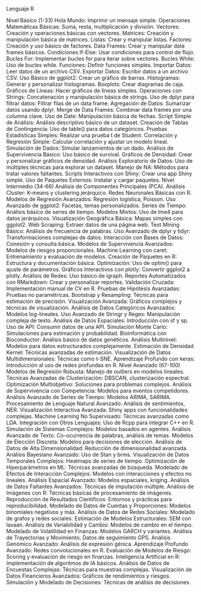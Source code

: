 Lenguaje R

Nivel Básico (1-33)
Hola Mundo: Imprimir un mensaje simple.
Operaciones Matemáticas Básicas: Suma, resta, multiplicación y división.
Vectores: Creación y operaciones básicas con vectores.
Matrices: Creación y manipulación básica de matrices.
Listas: Crear y manipular listas.
Factores: Creación y uso básico de factores.
Data Frames: Crear y manipular data frames básicos.
Condiciones If-Else: Usar condiciones para control de flujo.
Bucles For: Implementar bucles for para iterar sobre vectores.
Bucles While: Uso de bucles while.
Funciones: Definir funciones simples.
Importar Datos: Leer datos de un archivo CSV.
Exportar Datos: Escribir datos a un archivo CSV.
Uso Básico de ggplot2: Crear un gráfico de barras.
Histogramas: Generar y personalizar histogramas.
Boxplots: Crear diagramas de caja.
Gráficos de Líneas: Hacer gráficos de líneas simples.
Operaciones con Strings: Concatenación y manipulación básica de strings.
Uso de dplyr para filtrar datos: Filtrar filas de un data frame.
Agregación de Datos: Sumarizar datos usando dplyr.
Merge de Data Frames: Combinar data frames por una columna clave.
Uso de Date: Manipulación básica de fechas.
Script Simple de Análisis: Análisis descriptivo básico de un dataset.
Creación de Tablas de Contingencia: Uso de table() para datos categóricos.
Pruebas Estadísticas Simples: Realizar una prueba t de Student.
Correlación y Regresión Simple: Calcular correlación y ajustar un modelo lineal.
Simulación de Dados: Simular lanzamientos de un dado.
Análisis de Supervivencia Básico: Uso básico de survival.
Gráficos de Densidad: Crear y personalizar gráficos de densidad.
Análisis Exploratorio de Datos: Uso de múltiples técnicas para explorar un dataset.
Manejo de NA: Métodos para tratar valores faltantes.
Scripts Interactivos con Shiny: Crear una app Shiny simple.
Uso de Paquetes Externos: Instalar y cargar paquetes.
Nivel Intermedio (34-66)
Análisis de Componentes Principales (PCA).
Análisis Cluster: K-means y clustering jerárquico.
Redes Neuronales Básicas con R.
Modelos de Regresión Avanzados: Regresión logística, Poisson.
Uso Avanzado de ggplot2: Facetas, temas personalizados.
Series de Tiempo: Análisis básico de series de tiempo.
Modelos Mixtos: Uso de lme4 para datos jerárquicos.
Visualización Geográfica Básica: Mapas simples con ggplot2.
Web Scraping: Extraer datos de una página web.
Text Mining Básico: Análisis de frecuencia de palabras.
Uso Avanzado de dplyr y tidyr: Transformaciones complejas de datos.
Interacción con Bases de Datos: Conexión y consulta básica.
Modelos de Supervivencia Avanzados: Modelos de riesgos proporcionales.
Machine Learning con caret: Entrenamiento y evaluación de modelos.
Creación de Paquetes en R: Estructura y documentación básica.
Optimización: Uso de optim() para ajuste de parámetros.
Gráficos Interactivos con plotly: Convertir ggplot2 a plotly.
Análisis de Redes: Uso básico de igraph.
Reportes Automatizados con RMarkdown: Crear y personalizar reportes.
Validación Cruzada: Implementación manual de CV en R.
Pruebas de Hipótesis Avanzadas: Pruebas no paramétricas.
Bootstrap y Resampling: Técnicas para estimación de precisión.
Visualización Avanzada: Gráficos complejos y técnicas de visualización.
Análisis de Datos Categóricos Avanzados: Modelos log-lineales.
Uso Avanzado de Stringr y Regex: Manipulación compleja de texto.
Análisis de Datos Espaciales: Introducción con sf y sp.
Uso de API: Consumir datos de una API.
Simulación Monte Carlo: Simulaciones para estimación y probabilidad.
Bioinformática con Bioconductor: Análisis básico de datos genéticos.
Análisis Multinivel: Modelos para datos estructurados complejamente.
Estimación de Densidad Kernel: Técnicas avanzadas de estimación.
Visualización de Datos Multidimensionales: Técnicas como t-SNE.
Aprendizaje Profundo con keras: Introducción al uso de redes profundas en R.
Nivel Avanzado (67-100)
Modelos de Regresión Robusta: Manejo de outliers en modelos lineales.
Técnicas Avanzadas de Clusterización: DBSCAN, clusterización espectral.
Optimización Multiobjetivo: Soluciones para problemas complejos.
Análisis de Supervivencia con Competencia: Modelos para eventos competidores.
Análisis Avanzado de Series de Tiempo: Modelos ARIMA, SARIMA.
Procesamiento de Lenguaje Natural Avanzado: Análisis de sentimientos, NER.
Visualización Interactiva Avanzada: Shiny apps con funcionalidades complejas.
Machine Learning No Supervisado: Técnicas avanzadas como LDA.
Integración con Otros Lenguajes: Uso de Rcpp para integrar C++ en R.
Simulación de Sistemas Complejos: Modelos basados en agentes.
Análisis Avanzado de Texto: Co-ocurrencia de palabras, análisis de temas.
Modelos de Elección Discreta: Modelos para decisiones de elección.
Análisis de Datos de Alta Dimensionalidad: Reducción de dimensionalidad avanzada.
Análisis Bayesiano Avanzado: Uso de Stan y brms.
Visualización de Datos Temporales Complejos: Heatmaps de series de tiempo.
Optimización de Hiperparámetros en ML: Técnicas avanzadas de búsqueda.
Modelado de Efectos de Interacción Complejos: Modelos con interacciones y efectos no lineales.
Análisis Espacial Avanzado: Modelos espaciales, kriging.
Análisis de Datos Faltantes Avanzados: Técnicas de imputación múltiple.
Análisis de Imágenes con R: Técnicas básicas de procesamiento de imágenes.
Reproducción de Resultados Científicos: Entornos y prácticas para reproducibilidad.
Modelado de Datos de Cuentas y Proporciones: Modelos binomiales negativos y más.
Análisis de Datos de Redes Sociales: Modelado de grafos y redes sociales.
Estimación de Modelos Estructurales: SEM con lavaan.
Análisis de Variabilidad y Cambio: Modelos de cambio en el tiempo.
Modelado de Volatilidad en Finanzas: Modelos GARCH y variantes.
Análisis de Trayectorias y Movimiento: Datos de seguimiento GPS.
Análisis Genómico Avanzado: Análisis de expresión génica.
Aprendizaje Profundo Avanzado: Redes convolucionales en R.
Evaluación de Modelos de Riesgo: Scoring y evaluación de riesgo en finanzas.
Inteligencia Artificial en R: Implementación de algoritmos de IA básicos.
Análisis de Datos de Encuestas Complejas: Técnicas para muestras complejas.
Visualización de Datos Financieros Avanzados: Gráficos de rendimientos y riesgos.
Simulación y Modelado de Decisiones: Técnicas de análisis de decisiones.
